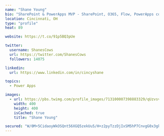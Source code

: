 ```yaml
---
name: "Shane Young"
bio: "SharePoint & PowerApps MVP - SharePoint, O365, Flow, PowerApps consulting? @PowerApps911 | Pure Snark? You found it."
location: Cincinnati, OH
type: "profile"
heat: 89

website: https://t.co/91p5BQ3pUe

twitter:
  username: ShanesCows
  url: https://twitter.com/ShanesCows
  followers: 14075

linkedin:
  url: https://www.linkedin.com/in/cincyshane

topics:
  - Power Apps

images:
  - url: https://pbs.twimg.com/profile_images/713100007398883329/qUzvsvQ3_400x400.jpg
    width: 400
    height: 400
    isCached: true
    title: "Shane Young"

secured: "W/0M+5CidaoyWkOSQnt56XGQ5zekUu5/H+z2pyTzzDjIxSM5hP7CnvgG0x3gkqeWY3VwxOsOryipGi4rZeU+MrUwMm5lVGZe8/BoZ02Lm+KxsJhviYypN2l4r9Rot6fMJfiZdmiuIy+QeHC80RVAYAOeV7i8/onKTgCjUhTKPN6CiqUE4kk2YagYxhNUuDXjx5TmCD2/vd9bL9N4pDcKDZsfOvZ4VHGIZWfWAC3vY+o2EXIWRDvfFIEstsO5VERQ2QZDFivlBo3UYy6SmUUSXCOFrzutUSqR9sLBkJoAl7X8JaPz4TpRarfsK3khebIkFV7mlUFka0ZGn/29ZEpBmuU3cMuzSjy+r9Bfsex7Pr6JBTVZXB9DKuVt4+2lEMkR5eiy8I33dQ4tLuWhvEKHuUGPrfg3buoGAWHyoSwbARg=;tQQK2KrUYv9LjMld7O+GkA=="
---
```



